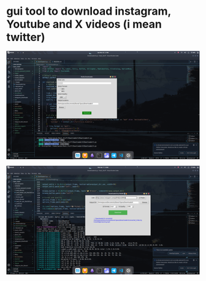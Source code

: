 # gui tool to download instagram, Youtube and X videos (i mean twitter)

![yo this downloads videos](./images/image1.png)

![yo this downloads videos](./images/2.png)